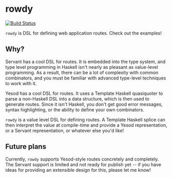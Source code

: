 # rowdy

[![Build Status](https://travis-ci.org/parsonsmatt/rowdy.svg?branch=master)](https://travis-ci.org/parsonsmatt/rowdy)

`rowdy` is DSL for defining web application routes. Check out the examples!

## Why?

Servant has a cool DSL for routes. It is embedded into the type system, and type
level programming in Haskell isn't nearly as pleasant as value-level
programming. As a result, there can be a lot of complexity with common
combinators, and you must be familiar with advanced type-level techniques to
work with it.

Yesod has a cool DSL for routes. It uses a Template Haskell quasiquoter to parse
a non-Haskell DSL into a data structure, which is then used to generate routes.
Since it isn't Haskell, you don't get good error messages, syntax highlighting,
or the ability to define your own combinators.

`rowdy` is a value level DSL for defining routes. A Template Haskell splice can
then interpret the value at compile-time and provide a Yesod representation, or a
Servant representation, or whatever else you'd like!

## Future plans

Currently, `rowdy` supports Yesod-style routes concretely and completely. The
Servant support is limited and not ready for publish yet -- if you have ideas
for providing an extensible design for this, please let me know!
